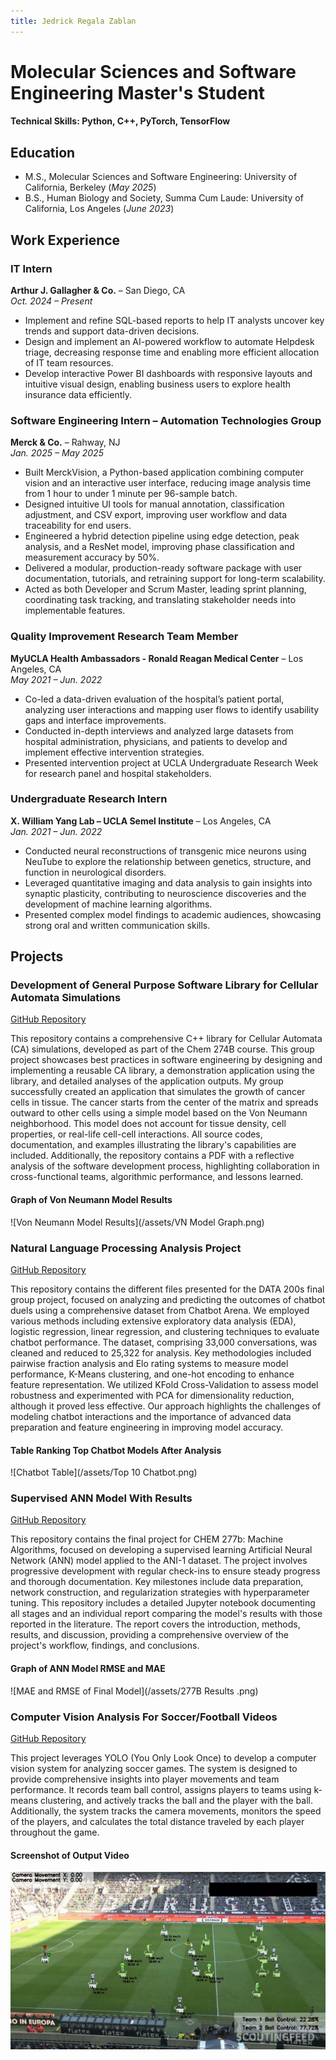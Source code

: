 ```yaml
---
title: Jedrick Regala Zablan
---
```


# Molecular Sciences and Software Engineering Master's Student 

#### Technical Skills: Python, C++, PyTorch, TensorFlow

## Education					       		
- M.S., Molecular Sciences and Software Engineering: University of California, Berkeley (_May 2025_)	 			        		
- B.S., Human Biology and Society, Summa Cum Laude: University of California, Los Angeles (_June 2023_)
  
## Work Experience

### IT Intern  
**Arthur J. Gallagher & Co.** – San Diego, CA  
*Oct. 2024 – Present*  
- Implement and refine SQL-based reports to help IT analysts uncover key trends and support data-driven decisions.  
- Design and implement an AI-powered workflow to automate Helpdesk triage, decreasing response time and enabling more efficient allocation of IT team resources.  
- Develop interactive Power BI dashboards with responsive layouts and intuitive visual design, enabling business users to explore health insurance data efficiently.

### Software Engineering Intern – Automation Technologies Group  
**Merck & Co.** – Rahway, NJ  
*Jan. 2025 – May 2025*  
- Built MerckVision, a Python-based application combining computer vision and an interactive user interface, reducing image analysis time from 1 hour to under 1 minute per 96-sample batch.  
- Designed intuitive UI tools for manual annotation, classification adjustment, and CSV export, improving user workflow and data traceability for end users.  
- Engineered a hybrid detection pipeline using edge detection, peak analysis, and a ResNet model, improving phase classification and measurement accuracy by 50%.  
- Delivered a modular, production-ready software package with user documentation, tutorials, and retraining support for long-term scalability.  
- Acted as both Developer and Scrum Master, leading sprint planning, coordinating task tracking, and translating stakeholder needs into implementable features.

### Quality Improvement Research Team Member  
**MyUCLA Health Ambassadors - Ronald Reagan Medical Center** – Los Angeles, CA  
*May 2021 – Jun. 2022*  
- Co-led a data-driven evaluation of the hospital’s patient portal, analyzing user interactions and mapping user flows to identify usability gaps and interface improvements.  
- Conducted in-depth interviews and analyzed large datasets from hospital administration, physicians, and patients to develop and implement effective intervention strategies.  
- Presented intervention project at UCLA Undergraduate Research Week for research panel and hospital stakeholders.

### Undergraduate Research Intern  
**X. William Yang Lab – UCLA Semel Institute** – Los Angeles, CA  
*Jan. 2021 – Jun. 2022*  
- Conducted neural reconstructions of transgenic mice neurons using NeuTube to explore the relationship between genetics, structure, and function in neurological disorders.  
- Leveraged quantitative imaging and data analysis to gain insights into synaptic plasticity, contributing to neuroscience discoveries and the development of machine learning algorithms.  
- Presented complex model findings to academic audiences, showcasing strong oral and written communication skills.


## Projects
### Development of General Purpose Software Library for Cellular Automata Simulations
[GitHub Repository](https://github.com/JedrickZablan/chem274b_final)

This repository contains a comprehensive C++ library for Cellular Automata (CA) simulations, developed as part of the Chem 274B course. This group project showcases best practices in software engineering by designing and implementing a reusable CA library, a demonstration application using the library, and detailed analyses of the application outputs. My group successfully created an application that simulates the growth of cancer cells in tissue. The cancer starts from the center of the matrix and spreads outward to other cells using a simple model based on the Von Neumann neighborhood. This model does not account for tissue density, cell properties, or real-life cell-cell interactions. All source codes, documentation, and examples illustrating the library's capabilities are included. Additionally, the repository contains a PDF with a reflective analysis of the software development process, highlighting collaboration in cross-functional teams, algorithmic performance, and lessons learned.

#### Graph of Von Neumann Model Results
![Von Neumann Model Results](/assets/VN Model Graph.png)

### Natural Language Processing Analysis Project
[GitHub Repository](https://github.com/JedrickZablan/data200_final)

This repository contains the different files presented for the DATA 200s final group project, focused on analyzing and predicting the outcomes of chatbot duels using a comprehensive dataset from Chatbot Arena. We employed various methods including extensive exploratory data analysis (EDA), logistic regression, linear regression, and clustering techniques to evaluate chatbot performance. The dataset, comprising 33,000 conversations, was cleaned and reduced to 25,322 for analysis. Key methodologies included pairwise fraction analysis and Elo rating systems to measure model performance, K-Means clustering, and one-hot encoding to enhance feature representation. We utilized KFold Cross-Validation to assess model robustness and experimented with PCA for dimensionality reduction, although it proved less effective. Our approach highlights the challenges of modeling chatbot interactions and the importance of advanced data preparation and feature engineering in improving model accuracy.

#### Table Ranking Top Chatbot Models After Analysis
![Chatbot Table](/assets/Top 10 Chatbot.png)

### Supervised ANN Model With Results
[GitHub Repository](https://github.com/JedrickZablan/chem277b_ANN_Model/tree/main)

This repository contains the final project for CHEM 277b: Machine Algorithms, focused on developing a supervised learning Artificial Neural Network (ANN) model applied to the ANI-1 dataset. The project involves progressive development with regular check-ins to ensure steady progress and thorough documentation. Key milestones include data preparation, network construction, and regularization strategies with hyperparameter tuning. This repository includes a detailed Jupyter notebook documenting all stages and an individual report comparing the model's results with those reported in the literature. The report covers the introduction, methods, results, and discussion, providing a comprehensive overview of the project's workflow, findings, and conclusions.

#### Graph of ANN Model RMSE and MAE
![MAE and RMSE of Final Model](/assets/277B Results .png)

### Computer Vision Analysis For Soccer/Football Videos
[GitHub Repository](https://github.com/JedrickZablan/computer_vision_soccer)

This project leverages YOLO (You Only Look Once) to develop a computer vision system for analyzing soccer games. The system is designed to provide comprehensive insights into player movements and team performance. It records team ball control, assigns players to teams using k-means clustering, and actively tracks the ball and the player with the ball. Additionally, the system tracks the camera movements, monitors the speed of the players, and calculates the total distance traveled by each player throughout the game.

#### Screenshot of Output Video
![Computer Vision Output Video Screenshot](/assets/better_screenshot_soccer.png)
